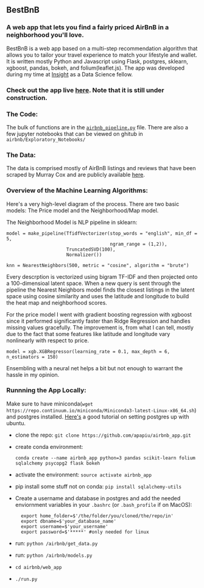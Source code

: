 ## BestBnB
### A web app that lets you find a fairly priced AirBnB in a neighborhood you'll love.

BestBnB is a web app based on a multi-step recommendation algorithm that allows you to tailor your travel experience to match your lifestyle and wallet. It is written mostly Python and Javascript using Flask, postgres, sklearn, xgboost, pandas, bokeh, and folium(leaflet.js). The app was developed during my time at [Insight](http://insightdatascience.com/) as a Data Science fellow. 

### Check out the app live [here](http://www.apapiu.com/). Note that it is still under construction.

### The Code:

The bulk of functions are in the [`airbnb_pipeline.py`](https://github.com/apapiu/airbnb_app/blob/master/airbnb/web_app/flaskexample/airbnb_pipeline.py) file. There are also a few jupyter notebooks that can be viewed on ghitub in `airbnb/Exploratory_Notebooks/`

### The Data:

The data is comprised mostly of AirBnB listings and reviews that have been scraped by Murray Cox and are publicly available [here](http://insideairbnb.com/get-the-data.html).


### Overview of the Machine Learning Algorithms:

Here's a very high-level diagram of the process. There are two basic models: The Price model and the Neighborhood/Map model.


The Neighborhood Model is NLP pipeline in sklearn:

    model = make_pipeline(TfidfVectorizer(stop_words = "english", min_df = 5,
                                          ngram_range = (1,2)),
                          TruncatedSVD(100),
                          Normalizer())

    knn = NearestNeighbors(500, metric = "cosine", algorithm = "brute")

Every descrption is vectorized using bigram TF-IDF and then projected onto a 100-dimensioal latent space. When a new query is sent through the pipeline the Nearest Neighbors model finds the closest listings in the latent space using cosine similarity and uses the latitude and longitude to build the heat map and neighborhood scores.


For the price model I went with gradient boosting regression with xgboost since it performed significantly faster than Ridge Regression and handles missing values gracefully. The improvement is, from what I can tell, mostly due to the fact that some features like latitude and longitude vary nonlinearly with respect to price.

    model = xgb.XGBRegressor(learning_rate = 0.1, max_depth = 6, n_estimators = 150)
    
Ensembling with a neural net helps a bit but not enough to warrant the hassle in my opinion.




### Runnning the App Locally:

Make sure to have miniconda(`wget https://repo.continuum.io/miniconda/Miniconda3-latest-Linux-x86_64.sh`) and postgres installed. [Here's](https://www.digitalocean.com/community/tutorials/how-to-install-and-use-postgresql-on-ubuntu-14-04) a good tutorial on setting postgres up with ubuntu.

- clone the repo:
`git clone https://github.com/apapiu/airbnb_app.git`
- create  conda environment:

  `conda create --name airbnb_app python=3 pandas scikit-learn folium sqlalchemy psycopg2 flask bokeh`

- activate the environment: `source activate airbnb_app`
- pip install some stuff not on conda: `pip install sqlalchemy-utils`



- Create a username and database in postgres and add the needed enviornment variables in your `.bashrc` (or `.bash_profile` if on MacOS):

        export home_folder=$'/the/folder/you/cloned/the/repo/in'
        export dbname=$'your_database_name'
        export username=$'your_username' 
        export password=$'*****' #only needed for linux
    
   
- run: `python /airbnb/get_data.py`
- run: `python /airbnb/models.py`
- `cd airbnb/web_app`
- `./run.py`
